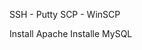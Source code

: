 SSH - Putty
SCP - WinSCP

Install Apache
Installe MySQL
<!--stackedit_data:
eyJoaXN0b3J5IjpbLTEzODY4NzYzMTksLTE1MjQxODg0OTBdfQ
==
-->